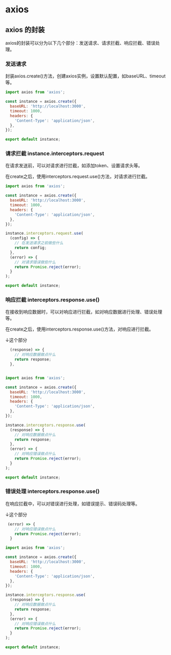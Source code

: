# axios

## axios 的封装

axios的封装可以分为以下几个部分：发送请求、请求拦截、响应拦截、错误处理。

### 发送请求

封装axios.create()方法，创建axios实例，设置默认配置，如baseURL、timeout等。

```javascript
import axios from 'axios';

const instance = axios.create({
  baseURL: 'http://localhost:3000',
  timeout: 1000,
  headers: {
    'Content-Type': 'application/json',
  },
});

export default instance;
```

### 请求拦截 instance.interceptors.request

在请求发送前，可以对请求进行拦截，如添加token、设置请求头等。

在create之后，使用interceptors.request.use()方法，对请求进行拦截。

```javascript
import axios from 'axios';

const instance = axios.create({
  baseURL: 'http://localhost:3000',
  timeout: 1000,
  headers: {
    'Content-Type': 'application/json',
  },
});

instance.interceptors.request.use(
  (config) => {
    // 在发送请求之前做些什么
    return config;
  },
  (error) => {
    // 对请求错误做些什么
    return Promise.reject(error);
  }
);

export default instance;
```

### 响应拦截 interceptors.response.use()

在接收到响应数据时，可以对响应进行拦截，如对响应数据进行处理、错误处理等。

在create之后，使用interceptors.response.use()方法，对响应进行拦截。

↓这个部分

```javascript
  (response) => {
    // 对响应数据做点什么
    return response;
  },
```

```javascript

import axios from 'axios';

const instance = axios.create({
  baseURL: 'http://localhost:3000',
  timeout: 1000,
  headers: {
    'Content-Type': 'application/json',
  },
});

instance.interceptors.response.use(
  (response) => {
    // 对响应数据做点什么
    return response;
  },
  (error) => {
    // 对响应错误做点什么
    return Promise.reject(error);
  }
);

export default instance;
```

### 错误处理 interceptors.response.use()

在响应拦截中，可以对错误进行处理，如错误提示、错误码处理等。

↓这个部分

```javascript
 (error) => {
    // 对响应错误做点什么
    return Promise.reject(error);
  }
```

```javascript
import axios from 'axios';

const instance = axios.create({
  baseURL: 'http://localhost:3000',
  timeout: 1000,
  headers: {
    'Content-Type': 'application/json',
  },
});

instance.interceptors.response.use(
  (response) => {
    // 对响应数据做点什么
    return response;
  },
  (error) => {
    // 对响应错误做点什么
    return Promise.reject(error);
  }
);

export default instance;
```
